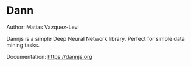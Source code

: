 # Dann
Author: Matias Vazquez-Levi

Dannjs is a simple Deep Neural Network library. Perfect for simple data mining tasks.

Documentation:
https://dannjs.org
